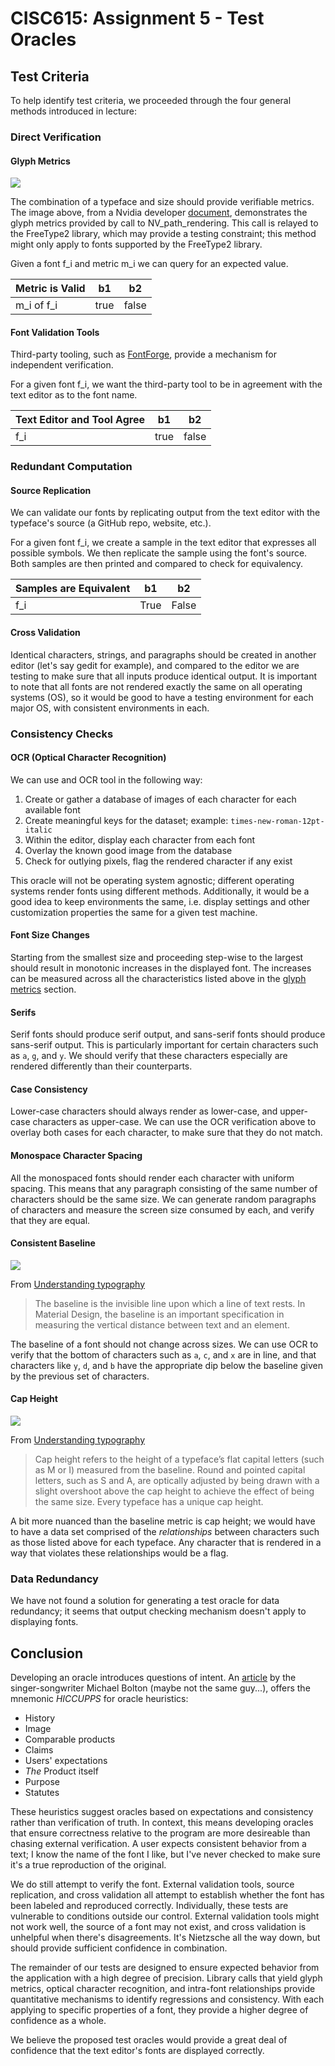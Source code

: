 # CISC615: Assignment 5 - Test Oracles

## Test Criteria

To help identify test criteria, we proceeded through the four general methods introduced in lecture:

### Direct Verification
#### Glyph Metrics
![](https://learnopengl.com/img/in-practice/glyph.png)

The combination of a typeface and size should provide verifiable metrics. The image above, from a
Nvidia developer
[document](https://developer.download.nvidia.com/assets/gamedev/files/NV_path_rendering_FAQ.pdf),
demonstrates the glyph metrics provided by call to NV_path_rendering. This call is relayed to the
FreeType2 library, which may provide a testing constraint; this method might only apply to fonts
supported by the FreeType2 library.

Given a font f_i and metric m_i we can query for an expected value.

| Metric is Valid |  b1  |   b2  |
|-----------------|------|-------|
| m_i of f_i      | true | false |

#### Font Validation Tools

Third-party tooling, such as
[FontForge](http://designwithfontforge.com/en-US/Making_Sure_Your_Font_Works_Validation.html),
provide a mechanism for independent verification.

For a given font f_i, we want the third-party tool to be in agreement with the text editor as to the
font name.

| Text Editor and Tool Agree | b1   | b2    |
|----------------------------|------|-------|
| f_i                        | true | false |

### Redundant Computation

#### Source Replication

We can validate our fonts by replicating output from the text editor with the typeface's source
(a GitHub repo, website, etc.).

For a given font f_i, we create a sample in the text editor that expresses all possible symbols. We
then replicate the sample using the font's source. Both samples are then printed and compared to
check for equivalency.

| Samples are Equivalent | b1   | b2    |
|------------------------|------|-------|
| f_i                    | True | False |

#### Cross Validation

Identical characters, strings, and paragraphs should be created in another editor
(let's say gedit for example), and compared to the editor we are testing to make sure that all
inputs produce identical output. It is important to note that all fonts are not rendered exactly
the same on all operating systems (OS), so it would be good to have a testing environment for each
major OS, with consistent environments in each.

### Consistency Checks
#### OCR (Optical Character Recognition)
We can use and OCR tool in the following way:
 1. Create or gather a database of images of each character for each available font
 2. Create meaningful keys for the dataset; example: `times-new-roman-12pt-italic`
 3. Within the editor, display each character from each font
 4. Overlay the known good image from the database
 5. Check for outlying pixels, flag the rendered character if any exist

This oracle will not be operating system agnostic; different operating systems render fonts
using different methods. Additionally, it would be a good idea to keep environments the same,
i.e. display settings and other customization properties the same for a given test machine.

#### Font Size Changes

Starting from the smallest size and proceeding step-wise to the largest should result in monotonic
increases in the displayed font. The increases can be measured across all the characteristics listed
above in the [glyph metrics](#glyph-metrics) section.

#### Serifs

Serif fonts should produce serif output, and sans-serif fonts should produce sans-serif output. This
is particularly important for certain characters such as `a`, `g`, and `y`. We should verify that
these characters especially are rendered differently than their counterparts.

#### Case Consistency

Lower-case characters should always render as lower-case, and upper-case characters as upper-case.
We can use the OCR verification above to overlay both cases for each character, to make sure that
they do not match.

#### Monospace Character Spacing

All the monospaced fonts should render each character with uniform spacing. This means that any
paragraph consisting of the same number of characters should be the same size. We can generate
random paragraphs of characters and measure the screen size consumed by each, and verify that
they are equal.

#### Consistent Baseline

![](https://lh3.googleusercontent.com/03pPQIfJ0NxIaeH_CoX780hdTmqus7SlYy7cTKoZksZz6AXpw1xRLYzWdv_mYDer2FfW3VvqsAfvQXOBydAEda5-Eq6nRoGNZDPG=w1064-v0)

From
[Understanding typography](https://material.io/design/typography/understanding-typography.html#type-properties)

> The baseline is the invisible line upon which a line of text rests. In Material Design, the
> baseline is an important specification in measuring the vertical distance between text and an
> element.

The baseline of a font should not change across sizes. We can use OCR to verify that the bottom of
characters such as `a`, `c`, and `x` are in line, and that characters like `y`, `d`, and `b` have
the appropriate dip below the baseline given by the previous set of characters.

#### Cap Height

![](https://lh3.googleusercontent.com/GV5FQ8hady9sQU0eHxUw_6O3TqPBxd1hezBNMSyw8WfdibMPZIMqt3x4gXVJWN7exKc-MT6teHqKNGnrbXPvLYq01weNCr2NVhVb5Q=w1064-v0)

From
[Understanding typography](https://material.io/design/typography/understanding-typography.html#type-properties)

> Cap height refers to the height of a typeface’s flat capital letters (such as M or I) measured
> from the baseline. Round and pointed capital letters, such as S and A, are optically adjusted by
> being drawn with a slight overshoot above the cap height to achieve the effect of being the same
> size. Every typeface has a unique cap height.

A bit more nuanced than the baseline metric is cap height; we would have to have a data set
comprised of the _relationships_ between characters such as those listed above for each typeface.
Any character that is rendered in a way that violates these relationships would be a flag.

### Data Redundancy

We have not found a solution for generating a test oracle for data redundancy; it seems that
output checking mechanism doesn't apply to displaying fonts.

## Conclusion
Developing an oracle introduces questions of intent. An [article](https://www.developsense.com/articles/2005-01-TestingWithoutAMap.pdf) by the singer-songwriter
Michael Bolton (maybe not the same guy...), offers the mnemonic _HICCUPPS_ for oracle heuristics:
 - History
 - Image
 - Comparable products
 - Claims
 - Users' expectations
 - _The_ Product itself
 - Purpose
 - Statutes

 These heuristics suggest oracles based on expectations and consistency rather than verification
 of truth. In context, this means developing oracles that ensure correctness relative to the program
 are more desireable than chasing external verification. A user expects consistent behavior from a
 text; I know the name of the font I like, but I've never checked to make sure it's a true
 reproduction of the original.

 We do still attempt to verify the font. External validation tools, source replication, and cross
 validation all attempt to establish whether the font has been labeled and reproduced correctly.
 Individually, these tests are vulnerable to conditions outside our control. External validation
 tools might not work well, the source of a font may not exist, and cross validation is unhelpful
 when there's disagreements. It's Nietzsche all the way down, but should provide sufficient
 confidence in combination.

 The remainder of our tests are designed to ensure expected behavior from the application with a
 high degree of precision. Library calls that yield glyph metrics, optical character recognition,
 and intra-font relationships provide quantitative mechanisms to identify regressions and
 consistency. With each applying to specific properties of a font, they provide a higher degree of
 confidence as a whole.

 We believe the proposed test oracles would provide a great deal of confidence that the text editor's
 fonts are displayed correctly.